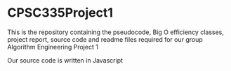 # CPSC335Project1
This is the repository containing the pseudocode, Big O efficiency classes, project report, source code and readme files required for our group Algorithm Engineering Project 1

Our source code is written in Javascript
